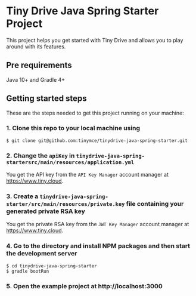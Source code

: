 # Tiny Drive Java Spring Starter Project

This project helps you get started with Tiny Drive and allows you to play around with its features.

## Pre requirements

Java 10+ and Gradle 4+

## Getting started steps

These are the steps needed to get this project running on your machine:

### 1. Clone this repo to your local machine using

```
$ git clone git@github.com:tinymce/tinydrive-java-spring-starter.git
```

### 2. Change the `apiKey` in `tinydrive-java-spring-startersrc/main/resources/application.yml`

You get the API key from the `API Key Manager` account manager at https://www.tiny.cloud.

### 3. Create a `tinydrive-java-spring-starter/src/main/resources/private.key` file containing your generated private RSA key

You get the private RSA key from the `JWT Key Manager` account manager at https://www.tiny.cloud.

### 4. Go to the directory and install NPM packages and then start the development server

```
$ cd tinydrive-java-spring-starter
$ gradle bootRun
```

### 5. Open the example project at http://localhost:3000

